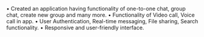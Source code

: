 •	Created an application having functionality of one-to-one chat, group chat, create new group and many more.
•	Functionality of Video call, Voice call in app.
•	User Authentication, Real-time messaging, File sharing, Search functionality.
•	Responsive and user-friendly interface.
